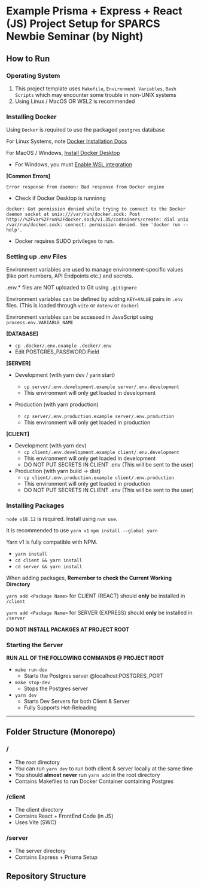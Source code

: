 # Example Prisma + Express + React (JS) Project Setup for SPARCS Newbie Seminar (by Night)

## How to Run

### Operating System

1. This project template uses `Makefile`, `Environment Variables`, `Bash Scripts` which may encounter some trouble in non-UNIX systems
2. Using Linux / MacOS OR WSL2 is recommended

### Installing Docker

Using `Docker` is required to use the packaged `postgres` database

For Linux Systems, note [Docker Installation Docs](https://docs.docker.com/engine/install/ubuntu/)

For MacOS / Windows, [Install Docker Desktop](https://www.docker.com/products/docker-desktop/)

* For Windows, you must [Enable WSL integration](https://learn.microsoft.com/ko-kr/windows/wsl/tutorials/wsl-containers)

**[Common Errors]**

```
Error response from daemon: Bad response from Docker engine
```

* Check if Docker Desktop is runninng

```
docker: Got permission denied while trying to connect to the Docker daemon socket at unix:///var/run/docker.sock: Post http://%2Fvar%2Frun%2Fdocker.sock/v1.35/containers/create: dial unix /var/run/docker.sock: connect: permission denied. See 'docker run --help'.
```

* Docker requires SUDO privileges to run.

### Setting up .env Files

Environment variables are used to manage  environment-specific values (like port numbers, API Endpoints etc.) and secrets.

.env.* files are NOT uploaded to Git using `.gitignore`

Environment variables can be defined by adding `KEY=VALUE` pairs in `.env` files. (This is loaded through `vite` or `dotenv` or `docker`)

Environment variables can be accessed in JavaScript using `process.env.VARIABLE_NAME`


**[DATABASE]**

- `cp .docker/.env.example .docker/.env`
- Edit POSTGRES_PASSWORD Field

**[SERVER]**

- Development (with yarn dev / yarn start)
  - `cp server/.env.development.example server/.env.development`
  - This environment will only get loaded  in development 

- Production (with yarn production)
  - `cp server/.env.production.example server/.env.production`
  - This environment will only get loaded in production

**[CLIENT]**

- Development (with yarn dev)
  - `cp client/.env.development.example client/.env.development`
  - This environment will only get loaded in development
  - DO NOT PUT SECRETS IN CLIENT .env (This will be sent to the user)
- Production (with yarn build -> dist)
  - `cp client/.env.production.example client/.env.production` 
  - This environment will only get loaded in production
  - DO NOT PUT SECRETS IN CLIENT .env (This will be sent to the user)

### Installing Packages

`node v18.12` is required.
Install using `nvm use`.

It is recommended to use `yarn v1`
`npm install --global yarn`

Yarn v1 is fully compatible with NPM.

- `yarn install`
- `cd client && yarn install`
- `cd server && yarn install`

When adding packages, **Remember to check the Current Working Directory**

`yarn add <Package Name>` for CLIENT (REACT) should **only** be installed in `/client`

`yarn add <Package Name>` for SERVER (EXPRESS) should **only** be installed in `/server`

**DO NOT INSTALL PACAKGES AT PROJECT ROOT**

### Starting the Server
**RUN ALL OF THE FOLLOWING COMMANDS @ PROJECT ROOT** 
- `make run-dev`
  - Starts the Postgres server @localhost:POSTGRES_PORT
- `make stop-dev`
  - Stops the Postgres server
- `yarn dev`
  - Starts Dev Servers for both Client & Server
  - Fully Supports Hot-Reloading


****

## Folder Structure (Monorepo)

### /

- The root directory
- You can run `yarn dev` to run both client & server locally at the same time
- You should **almost never** run `yarn add` in the root directory
- Contains Makefiles to run Docker Container containing Postgres

### /client

- The client directory
- Contains React + FrontEnd Code (in JS)
- Uses Vite (SWC)

### /server

- The server directory
- Contains Express + Prisma Setup


## Repository Structure